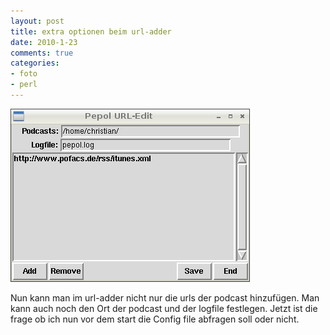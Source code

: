 ```yaml
--- 
layout: post
title: extra optionen beim url-adder
date: 2010-1-23
comments: true
categories: 
- foto
- perl
---
```

![](/static/wpdata/2010/12/url_adder-scaled5001.png)

Nun kann man im url-adder nicht nur die urls der podcast hinzufügen. Man kann auch noch den Ort der podcast und der logfile festlegen. Jetzt ist die frage ob ich nun vor dem start die Config file abfragen soll oder nicht.
